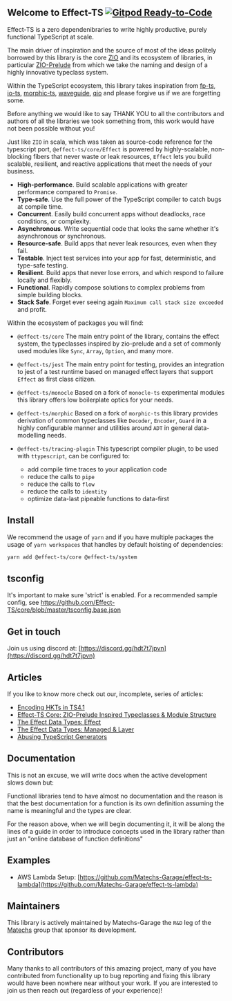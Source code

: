 ## Welcome to Effect-TS [![Gitpod Ready-to-Code](https://img.shields.io/badge/Gitpod-ready--to--code-908a85?logo=gitpod)](https://gitpod.io/#https://github.com/Effect-TS/core)

Effect-TS is a zero dependenibraries to write highly productive, purely functional TypeScript at scale.

The main driver of inspiration and the source of most of the ideas politely borrowed by this library is the core [ZIO](https://github.com/zio/zio) and its ecosystem of libraries, in particular [ZIO-Prelude](https://github.com/zio/zio-prelude) from which we take the naming and design of a highly innovative typeclass system.

Within the TypeScript ecosystem, this library takes inspiration from [fp-ts](https://github.com/gcanti/fp-ts), [io-ts](https://github.com/gcanti/fp-ts), [morphic-ts](https://github.com/sledorze/morphic-ts), [waveguide](https://github.com/rzeigler/waveguide), [qio](https://github.com/tusharmath/qio) and please forgive us if we are forgetting some.

Before anything we would like to say THANK YOU to all the contributors and authors of all the libraries we took something from, this work would have not been possible without you!

Just like `ZIO` in scala, which was taken as source-code reference for the typescript port, `@effect-ts/core/Effect` is powered by highly-scalable, non-blocking fibers that never waste or leak resources, `Effect` lets you build scalable, resilient, and reactive applications that meet the needs of your business.

- **High-performance**. Build scalable applications with greater performance compared to `Promise`.
- **Type-safe**. Use the full power of the TypeScript compiler to catch bugs at compile time.
- **Concurrent**. Easily build concurrent apps without deadlocks, race conditions, or complexity.
- **Asynchronous**. Write sequential code that looks the same whether it's asynchronous or synchronous.
- **Resource-safe**. Build apps that never leak resources, even when they fail.
- **Testable**. Inject test services into your app for fast, deterministic, and type-safe testing.
- **Resilient**. Build apps that never lose errors, and which respond to failure locally and flexibly.
- **Functional**. Rapidly compose solutions to complex problems from simple building blocks.
- **Stack Safe**. Forget ever seeing again `Maximum call stack size exceeded` and profit.

Within the ecosystem of packages you will find:

- `@effect-ts/core` The main entry point of the library, contains the effect system, the typeclasses inspired by zio-prelude and a set of commonly used modules like `Sync`, `Array`, `Option`, and many more.

- `@effect-ts/jest` The main entry point for testing, provides an integration to jest of a test runtime based on managed effect layers that support `Effect` as first class citizen.

- `@effect-ts/monocle` Based on a fork of `monocle-ts` experimental modules this library offers low boilerplate optics for your needs.

- `@effect-ts/morphic` Based on a fork of `morphic-ts` this library provides derivation of common typeclasses like `Decoder`, `Encoder`, `Guard` in a highly configurable manner and utilities around `ADT` in general data-modelling needs.

- `@effect-ts/tracing-plugin` This typescript compiler plugin, to be used with `ttypescript`, can be configured to:
  - add compile time traces to your application code
  - reduce the calls to `pipe`
  - reduce the calls to `flow`
  - reduce the calls to `identity`
  - optimize data-last pipeable functions to data-first

## Install

We recommend the usage of `yarn` and if you have multiple packages the usage of `yarn workspaces` that handles by default hoisting of dependencies:

```sh
yarn add @effect-ts/core @effect-ts/system
```

## tsconfig

It's important to make sure 'strict' is enabled.
For a recommended sample config, see https://github.com/Effect-TS/core/blob/master/tsconfig.base.json

## Get in touch

Join us using discord at: [https://discord.gg/hdt7t7jpvn](https://discord.gg/hdt7t7jpvn)

## Articles

If you like to know more check out our, incomplete, series of articles:

- [Encoding HKTs in TS4.1](https://dev.to/matechs/encoding-hkts-in-ts4-1-1fn2)
- [Effect-TS Core: ZIO-Prelude Inspired Typeclasses & Module Structure](https://dev.to/matechs/effect-ts-core-zio-prelude-inspired-typeclasses-module-structure-50g6)
- [The Effect Data Types: Effect](https://dev.to/matechs/the-effect-data-types-effect-1e3f)
- [The Effect Data Types: Managed & Layer](https://dev.to/matechs/the-effect-data-types-managed-layer-4722)
- [Abusing TypeScript Generators](https://dev.to/matechs/abusing-typescript-generators-4m5h)

## Documentation

This is not an excuse, we will write docs when the active development slows down but:

Functional libraries tend to have almost no documentation and the reason is that the best documentation for a function is its own definition assuming the name is meaningful and the types are clear.

For the reason above, when we will begin documenting it, it will be along the lines of a guide in order to introduce concepts used in the library rather than just an "online database of function definitions"

## Examples

- AWS Lambda Setup: [https://github.com/Matechs-Garage/effect-ts-lambda](https://github.com/Matechs-Garage/effect-ts-lambda)

## Maintainers

This library is actively maintained by Matechs-Garage the `R&D` leg of the [Matechs](https://www.matechs.com/) group that sponsor its development.

## Contributors

Many thanks to all contributors of this amazing project, many of you have contributed from functionality up to bug reporting and fixing this library would have been nowhere near without your work. If you are interested to join us then reach out (regardless of your experience)!
